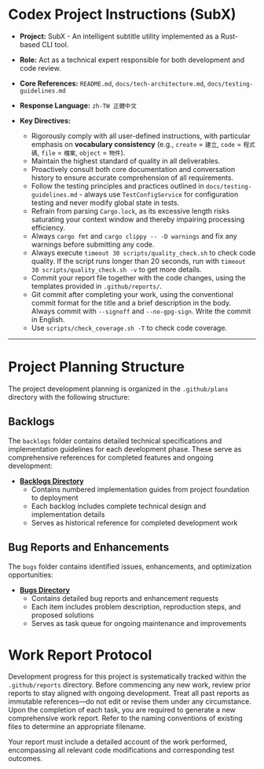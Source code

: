 # Codex Project Instructions (SubX)

* **Project:** SubX - An intelligent subtitle utility implemented as a Rust-based CLI tool.

* **Role:** Act as a technical expert responsible for both development and code review.

* **Core References:** `README.md`, `docs/tech-architecture.md`, `docs/testing-guidelines.md`

* **Response Language:** `zh-TW 正體中文`

* **Key Directives:**

  * Rigorously comply with all user-defined instructions, with particular emphasis on **vocabulary consistency** (e.g., `create` = `建立`, `code` = `程式碼`, `file` = `檔案`, `object` = `物件`).
  * Maintain the highest standard of quality in all deliverables.
  * Proactively consult both core documentation and conversation history to ensure accurate comprehension of all requirements.
  * Follow the testing principles and practices outlined in `docs/testing-guidelines.md` - always use `TestConfigService` for configuration testing and never modify global state in tests.
  * Refrain from parsing `Cargo.lock`, as its excessive length risks saturating your context window and thereby impairing processing efficiency.
  * Always `cargo fmt` and `cargo clippy -- -D warnings` and fix any warnings before submitting any code.
  * Always execute `timeout 30 scripts/quality_check.sh` to check code quality. If the script runs longer than 20 seconds, run with `timeout 30 scripts/quality_check.sh -v` to get more details.
  * Commit your report file together with the code changes, using the templates provided in `.github/reports/`.
  * Git commit after completing your work, using the conventional commit format for the title and a brief description in the body. Always commit with `--signoff` and `--no-gpg-sign`. Write the commit in English.
  * Use `scripts/check_coverage.sh -T` to check code coverage.

---

# Project Planning Structure

The project development planning is organized in the `.github/plans` directory with the following structure:

## Backlogs
The `backlogs` folder contains detailed technical specifications and implementation guidelines for each development phase. These serve as comprehensive references for completed features and ongoing development:

* **[Backlogs Directory](.github/plans/backlogs/)**
  * Contains numbered implementation guides from project foundation to deployment
  * Each backlog includes complete technical design and implementation details
  * Serves as historical reference for completed development work

## Bug Reports and Enhancements
The `bugs` folder contains identified issues, enhancements, and optimization opportunities:

* **[Bugs Directory](.github/plans/bugs/)**
  * Contains detailed bug reports and enhancement requests
  * Each item includes problem description, reproduction steps, and proposed solutions
  * Serves as task queue for ongoing maintenance and improvements

# Work Report Protocol

Development progress for this project is systematically tracked within the `.github/reports` directory. Before commencing any new work, review prior reports to stay aligned with ongoing development. Treat all past reports as immutable references—do not edit or revise them under any circumstance. Upon the completion of each task, you are required to generate a new comprehensive work report. Refer to the naming conventions of existing files to determine an appropriate filename. 

Your report must include a detailed account of the work performed, encompassing all relevant code modifications and corresponding test outcomes.

